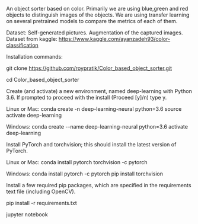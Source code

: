 An object sorter based on color. Primarily we are using blue,green and red objects to distinguish images of the objects. We are using transfer learning on several pretrained models to compare the metrics of each of them.

Dataset:
Self-generated pictures.
Augmentation of the captured images.
Dataset from kaggle:
https://www.kaggle.com/ayanzadeh93/color-classification 


Installation commands:

git clone https://github.com/roypratik/Color_based_object_sorter.git

cd Color_based_object_sorter

Create (and activate) a new environment, named deep-learning with Python 3.6. If prompted to proceed with the install (Proceed [y]/n) type y.

Linux or Mac:
conda create -n deep-learning-neural python=3.6
source activate deep-learning

Windows:
conda create --name deep-learning-neural python=3.6
activate deep-learning

Install PyTorch and torchvision; this should install the latest version of PyTorch.

Linux or Mac:
conda install pytorch torchvision -c pytorch 

Windows:
conda install pytorch -c pytorch
pip install torchvision

Install a few required pip packages, which are specified in the requirements text file (including OpenCV).

pip install -r requirements.txt

jupyter notebook
